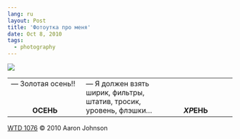 ```yaml
---
lang: ru
layout: Post
title: 'Фотоутка про меня'
date: Oct 8, 2010
tags:
  - photography
---
```


![](/images/blog/WTD1076.gif)

<table><tbody><tr>
<td width="195" valign="top">— Золотая осень!!</td>
<td width="195" valign="top" rowspan="2">— Я должен взять ширик, фильтры, штатив, тросик, уровень, флэшки…</td>
<td width="195"></td>
</tr><tr>
<td valign="bottom" align="center"><strong>ОСЕНЬ</strong></td>
<td valign="bottom" align="center"><strong><em>ХР</em>ЕНЬ</strong></td>
</tr></tbody></table>

[WTD 1076](http://www.whattheduck.net/strip/1076) © 2010 Aaron Johnson
